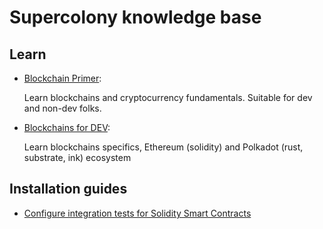 # Supercolony knowledge base


## Learn
- [Blockchain Primer](education-plan/blockchains-primer.md):
  
    Learn blockchains and cryptocurrency fundamentals. Suitable for dev and non-dev folks. 
  

- [Blockchains for DEV](education-plan/blockchains-for-dev.md):
  
    Learn blockchains specifics, Ethereum (solidity) and Polkadot (rust, substrate, ink) ecosystem 


## Installation guides

- [Configure integration tests for Solidity Smart Contracts](guides/solidity-integration-tests.md)

